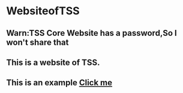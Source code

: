 # WebsiteofTSS
## Warn:TSS Core Website has a password,So I won't share that
## This is a website of TSS.
## This is an example [Click me](http://tmysam.top/)
